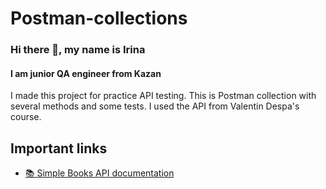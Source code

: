 # Postman-collections
### Hi there 👋, my name is Irina
#### I am junior QA engineer from Kazan
I made this project for practice API testing. This is Postman collection with several methods and some tests. I used the API from Valentin Despa's course. 






## Important links

* [📚 Simple Books API documentation](https://github.com/vdespa/introduction-to-postman-course/blob/main/simple-books-api.md)
